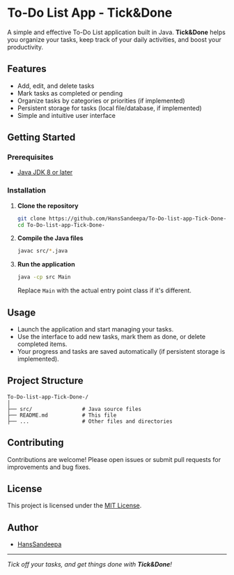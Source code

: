 # To-Do List App - Tick&Done

A simple and effective To-Do List application built in Java. **Tick&Done** helps you organize your tasks, keep track of your daily activities, and boost your productivity. 

## Features

- Add, edit, and delete tasks
- Mark tasks as completed or pending
- Organize tasks by categories or priorities (if implemented)
- Persistent storage for tasks (local file/database, if implemented)
- Simple and intuitive user interface

## Getting Started

### Prerequisites

- [Java JDK 8 or later](https://www.oracle.com/java/technologies/javase-jdk8-downloads.html)

### Installation

1. **Clone the repository**
    ```bash
    git clone https://github.com/HansSandeepa/To-Do-list-app-Tick-Done-.git
    cd To-Do-list-app-Tick-Done-
    ```

2. **Compile the Java files**
    ```bash
    javac src/*.java
    ```

3. **Run the application**
    ```bash
    java -cp src Main
    ```
    Replace `Main` with the actual entry point class if it's different.

## Usage

- Launch the application and start managing your tasks.
- Use the interface to add new tasks, mark them as done, or delete completed items.
- Your progress and tasks are saved automatically (if persistent storage is implemented).

## Project Structure

```
To-Do-list-app-Tick-Done-/
│
├── src/                # Java source files
├── README.md           # This file
├── ...                 # Other files and directories
```

## Contributing

Contributions are welcome! Please open issues or submit pull requests for improvements and bug fixes.

## License

This project is licensed under the [MIT License](https://github.com/HansSandeepa/To-Do-list-app-Tick-Done-/blob/main/LICENSE).

## Author

- [HansSandeepa](https://github.com/HansSandeepa)

---

*Tick off your tasks, and get things done with **Tick&Done**!*

